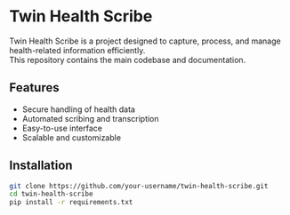 # Twin Health Scribe

Twin Health Scribe is a project designed to capture, process, and manage health-related information efficiently.  
This repository contains the main codebase and documentation.

## Features
- Secure handling of health data  
- Automated scribing and transcription  
- Easy-to-use interface  
- Scalable and customizable  

## Installation
```bash
git clone https://github.com/your-username/twin-health-scribe.git
cd twin-health-scribe
pip install -r requirements.txt
